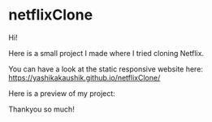 # netflixClone

Hi! 

Here is a small project I made where I tried cloning Netflix.

You can have a look at the static responsive website here: https://yashikakaushik.github.io/netflixClone/

Here is a preview of my project:

Thankyou so much!
